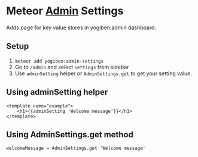 Meteor [Admin](https://github.com/yogiben/meteor-admin) Settings
======================

Adds page for key value stores in yogiben:admin dashboard.

## Setup ##

1. ```meteor add yogiben:admin-settings```
2. Go to `/admin` and select `Settings` from sidebar
3. Use `adminSetting` helper or `AdminSettings.get` to get your setting value.

## Using adminSetting helper ##

```
<template name="example">
	<h1>{{adminSetting 'Welcome message'}}</h1>
</template>
```

## Using AdminSettings.get method ##

```
welcomeMessage = AdminSettings.get 'Welcome message'
```
